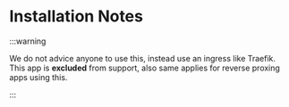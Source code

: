 # Installation Notes

:::warning

We do not advice anyone to use this, instead use an ingress like Traefik.
This app is **excluded** from support, also same applies for reverse proxing apps using this.

:::
